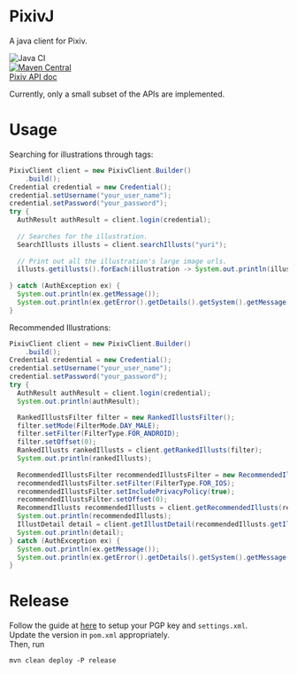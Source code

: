 # PixivJ
A java client for Pixiv.

![Java CI](https://github.com/hanshsieh/pixivj/workflows/Java%20CI/badge.svg)  
[![Maven Central](https://img.shields.io/maven-central/v/com.github.hanshsieh/pixivj.svg?label=Maven%20Central)](https://search.maven.org/search?q=g:%22com.github.hanshsieh%22%20AND%20a:%22pixivj%22)  
[Pixiv API doc](https://hanshsieh.github.io/pixiv-api-doc)

Currently, only a small subset of the APIs are implemented.

# Usage

Searching for illustrations through tags:

```java
PixivClient client = new PixivClient.Builder()
    .build();
Credential credential = new Credential();
credential.setUsername("your_user_name");
credential.setPassword("your_password");
try {
  AuthResult authResult = client.login(credential);
  
  // Searches for the illustration.
  SearchIllusts illusts = client.searchIllusts("yuri");
  
  // Print out all the illustration's large image urls.
  illusts.getillusts().forEach(illustration -> System.out.println(illustration.getImageUrls().getLarge()));
  
} catch (AuthException ex) {
  System.out.println(ex.getMessage());
  System.out.println(ex.getError().getDetails().getSystem().getMessage());
}
```

Recommended Illustrations:

```java
PixivClient client = new PixivClient.Builder()
    .build();
Credential credential = new Credential();
credential.setUsername("your_user_name");
credential.setPassword("your_password");
try {
  AuthResult authResult = client.login(credential);
  System.out.println(authResult);

  RankedIllustsFilter filter = new RankedIllustsFilter();
  filter.setMode(FilterMode.DAY_MALE);
  filter.setFilter(FilterType.FOR_ANDROID);
  filter.setOffset(0);
  RankedIllusts rankedIllusts = client.getRankedIllusts(filter);
  System.out.println(rankedIllusts);
  
  RecommendedIllustsFilter recommendedIllustsFilter = new RecommendedIllustsFilter();
  recommendedIllustsFilter.setFilter(FilterType.FOR_IOS);
  recommendedIllustsFilter.setIncludePrivacyPolicy(true);
  recommendedIllustsFilter.setOffset(0);
  RecommendIllusts recommendedIllusts = client.getRecommendedIllusts(recommendedIllustsFilter);
  System.out.println(recommendedIllusts);
  IllustDetail detail = client.getIllustDetail(recommendedIllusts.getIllusts().get(0).getId());
  System.out.println(detail);
} catch (AuthException ex) {
  System.out.println(ex.getMessage());
  System.out.println(ex.getError().getDetails().getSystem().getMessage());
}
```

# Release
Follow the guide at [here](https://central.sonatype.org/pages/apache-maven.html) to setup your PGP key and 
`settings.xml`.  
Update the version in `pom.xml` appropriately.  
Then, run
```
mvn clean deploy -P release
```
